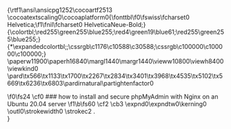 {\rtf1\ansi\ansicpg1252\cocoartf2513
\cocoatextscaling0\cocoaplatform0{\fonttbl\f0\fswiss\fcharset0 Helvetica;\f1\fnil\fcharset0 HelveticaNeue-Bold;}
{\colortbl;\red255\green255\blue255;\red4\green19\blue61;\red255\green255\blue255;}
{\*\expandedcolortbl;;\cssrgb\c1176\c10588\c30588;\cssrgb\c100000\c100000\c100000;}
\paperw11900\paperh16840\margl1440\margr1440\vieww10800\viewh8400\viewkind0
\pard\tx566\tx1133\tx1700\tx2267\tx2834\tx3401\tx3968\tx4535\tx5102\tx5669\tx6236\tx6803\pardirnatural\partightenfactor0

\f0\fs24 \cf0 ### how to install and secure phpMyAdmin with Nginx on an Ubuntu 20.04 server
\f1\b\fs60 \cf2 \cb3 \expnd0\expndtw0\kerning0
\outl0\strokewidth0 \strokec2 .\
}